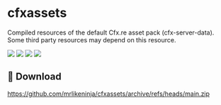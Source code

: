 # cfxassets
Compiled resources of the default Cfx.re asset pack (cfx-server-data). Some third party resources may depend on this resource.

![](https://img.shields.io/github/downloads/mrlikeninja/cfxassets/total?logo=github)
![](https://img.shields.io/github/downloads/mrlikeninja/cfxassets/latest/total?logo=github)
![](https://img.shields.io/github/contributors/mrlikeninja/cfxassets?logo=github)
![](https://img.shields.io/github/v/release/mrlikeninja/cfxassets?logo=github) 

## 💾 Download

https://github.com/mrlikeninja/cfxassets/archive/refs/heads/main.zip
